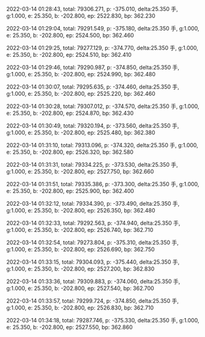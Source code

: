 2022-03-14 01:28:43, total: 79306.271, p: -375.010, delta:25.350 手, g:1.000, e: 25.350, b: -202.800, ep: 2522.830, bp: 362.230

2022-03-14 01:29:04, total: 79291.549, p: -375.180, delta:25.350 手, g:1.000, e: 25.350, b: -202.800, ep: 2524.500, bp: 362.460

2022-03-14 01:29:25, total: 79277.129, p: -374.770, delta:25.350 手, g:1.000, e: 25.350, b: -202.800, ep: 2524.510, bp: 362.410

2022-03-14 01:29:46, total: 79290.987, p: -374.850, delta:25.350 手, g:1.000, e: 25.350, b: -202.800, ep: 2524.990, bp: 362.480

2022-03-14 01:30:07, total: 79295.635, p: -374.460, delta:25.350 手, g:1.000, e: 25.350, b: -202.800, ep: 2525.220, bp: 362.460

2022-03-14 01:30:28, total: 79307.012, p: -374.570, delta:25.350 手, g:1.000, e: 25.350, b: -202.800, ep: 2524.870, bp: 362.430

2022-03-14 01:30:49, total: 79320.194, p: -373.560, delta:25.350 手, g:1.000, e: 25.350, b: -202.800, ep: 2525.480, bp: 362.380

2022-03-14 01:31:10, total: 79313.096, p: -374.320, delta:25.350 手, g:1.000, e: 25.350, b: -202.800, ep: 2526.320, bp: 362.580

2022-03-14 01:31:31, total: 79334.225, p: -373.530, delta:25.350 手, g:1.000, e: 25.350, b: -202.800, ep: 2527.750, bp: 362.660

2022-03-14 01:31:51, total: 79335.386, p: -373.300, delta:25.350 手, g:1.000, e: 25.350, b: -202.800, ep: 2525.900, bp: 362.400

2022-03-14 01:32:12, total: 79334.390, p: -373.490, delta:25.350 手, g:1.000, e: 25.350, b: -202.800, ep: 2526.350, bp: 362.480

2022-03-14 01:32:33, total: 79292.563, p: -374.940, delta:25.350 手, g:1.000, e: 25.350, b: -202.800, ep: 2526.740, bp: 362.710

2022-03-14 01:32:54, total: 79273.804, p: -375.310, delta:25.350 手, g:1.000, e: 25.350, b: -202.800, ep: 2526.690, bp: 362.750

2022-03-14 01:33:15, total: 79304.093, p: -375.440, delta:25.350 手, g:1.000, e: 25.350, b: -202.800, ep: 2527.200, bp: 362.830

2022-03-14 01:33:36, total: 79309.883, p: -374.060, delta:25.350 手, g:1.000, e: 25.350, b: -202.800, ep: 2527.540, bp: 362.700

2022-03-14 01:33:57, total: 79299.724, p: -374.850, delta:25.350 手, g:1.000, e: 25.350, b: -202.800, ep: 2526.830, bp: 362.710

2022-03-14 01:34:18, total: 79287.746, p: -375.330, delta:25.350 手, g:1.000, e: 25.350, b: -202.800, ep: 2527.550, bp: 362.860
